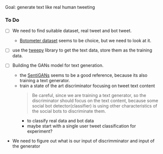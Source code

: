 Goal: generate text like real human tweeting

### To Do

- [ ] We need to find suitable dataset, real tweet and bot tweet.
    - [Botometer dataset](https://botometer.iuni.iu.edu/bot-repository/datasets.html) seems to be choice, but we need to look at it.

- [ ] use the [tweepy](https://www.tweepy.org/) library to get the text data, store them as the training data.
- [ ] Building the GANs model for text generation.
    - the [SentiGANs](https://github.com/Nrgeup/SentiGAN/tree/master/Toy_dataset) seems to be a good reference, because its also training a text generator.
    - train a state of the art discriminator focusing on tweet text content
        > Be careful, since we are training a text generator, so the discriminator should focus on the text content, because some social bot detector(classifier) is using other characteristics of the social bots to discriminate them.
        - to classify real data and bot data
        - maybe start with a single user tweet classification for experiment?
        
- We need to figure out what is our input of discrimminator and input of the generator
